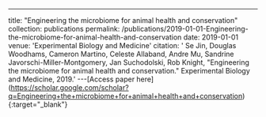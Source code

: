 ---
title: "Engineering the microbiome for animal health and conservation"
collection: publications
permalink: /publications/2019-01-01-Engineering-the-microbiome-for-animal-health-and-conservation
date: 2019-01-01
venue: 'Experimental Biology and Medicine'
citation: ' Se Jin,  Douglas Woodhams,  Cameron Martino,  Celeste Allaband,  Andre Mu,  Sandrine Javorschi-Miller-Montgomery,  Jan Suchodolski,  Rob Knight, &quot;Engineering the microbiome for animal health and conservation.&quot; Experimental Biology and Medicine, 2019.'
---\[Access paper here](https://scholar.google.com/scholar?q=Engineering+the+microbiome+for+animal+health+and+conservation){:target="_blank"}